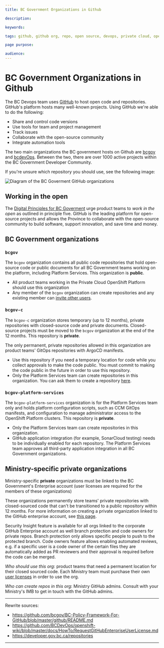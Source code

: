 ```yaml
---
title: BC Government Organizations in Github

description:

keywords:

tags: github, github org, repo, open source, devops, private cloud, openshift, github enterprise

page purpose:

audience:
---
```


# BC Government Organizations in Github

The BC Devops team uses [GitHub](https://github.com) to host open code and repositories. GitHub's platform hosts many well-known projects. Using GitHub we're able to do the following:
* Share and control code versions
* Use tools for team and project management
* Track issues
* Collaborate with the open-source community
* Integrate automation tools

The two main organizations the BC government hosts on Github are [bcgov](https://github.com/bcgov) and [bcdevOps](https://github.com/bcdevOps). Between the two, there are over 1000 active projects within the BC Government Developer Community.

If you're unsure which repository you should use, see the following image:

![Diagram of the BC Goverment GitHub organizations](../images/GitHub_Org-Guide.png) <!-- need to import image -->

## Working in the open

The [Digital Principles for BC Goverment](https://digital.gov.bc.ca/resources/digital-principles) urge product teams to _work in the open_ as outlined in principle five. GitHub is the leading platform for open-source projects and allows the Province to collaborate with the open-source community to build software, support innovation, and save time and money.

## BC Government organizations

### `bcgov`

The `bcgov` organization contains all public code repositories that hold open-source code or public documents for all BC Government teams working on the platform, including Platform Services. This organization is **public**.
* All product teams working in the Private Cloud OpenShift Platform should use this organization
* Any member of the `bcgov` organization can create repositories and any existing member can [invite other users](https://just-ask-web-bdec76-prod.apps.silver.devops.gov.bc.ca/).

### `bcgov-c`

The `bcgov-c` organization stores temporary (up to 12 months), private repositories with closed-source code and private documents. Closed-source projects must be moved to the `bcgov` organization at the end of the 12 months. This repository is **private**.

The only permanent, private repositories allowed in this organization are product teams' <!-- correct? multiple teams possessive? Or is the product team one team? --> GitOps repositories with ArgoCD manifests.

* Use this repository if you need a temporary location for code while you collect approvals to make the code public. You must commit to making the code public in the future in order to use this repository.
* Only the Platform Services team can create repositories in this organization. You can ask them to create a repository [here](https://github.com/BCDevOps/devops-requests/issues/new?assignees=caggles%2C+ShellyXueHan%2C+mitovskaol%2C+patricksimonian&labels=github-repo%2C+pending&template=github_repo_request.md&title=).

### `bcgov-platform-services`

The `bcgov-platform-services` organization is for the Platform Services team only and holds platform configuration scripts, such as CCM GitOps manifests, and configuration to manage administrator access to the OpenShift Platform clusters. This repository is **private**.

<!-- PLEASE CHECK THE ABOVE! It's a rewrite of the following but I'm unsure if it's correct:

*What is it for*: This org is used by  **Platform Services Team only**  and contains Platform configuration scripts such CCM GitOps manifests (this org allows for the guaranteed amount of GitHub Actions) as well as for managing the `Maintainer` (aka admin) access to the Openshift Platform clusters. All our public repos are contained in `bcgov` org.
-->
* Only the Platform Services team can create repositories in this organization.
* GitHub application integration (for example, SonarCloud testing) needs to be individually enabled for each repository. The Platform Services team approves all third-party application integration in all BC Government organizations. <!-- is this specific to this section? Or can it be moved? Or better yet, ommitted? -->

## Ministry-specific private organizations

Ministry-specific **private** organizations must be linked to the BC Government's Enterprise account (user licenses are required for the members of these organizations)

These organizations permanently store teams' private repositories with closed-sourced code that can't be transitioned to a public repository within 12 months. For more information on creating a private organization linked to the GitHub enterprise account, see [this page](https://developer.gov.bc.ca/Use-of-GitHub-Enterprise-User-Licenses-in-BC-Gov).

Security Insight feature is available for all orgs linked to the corporate GitHub Enterprise account as well branch protection and code owners for private repos.  Branch protection only allows specific people to push to the protected branch. Code owners feature allows enabling automated reviews, e.g. if a specific user is a code owner of the certain files they are automatically added as PR reviewers and their approval is required before the code can be merged.

*Who should use this org*: product teams that need a permanent location for their closed sourced code. Each Ministry team must purchase their own [user licenses]((https://developer.gov.bc.ca/Use-of-GitHub-Enterprise-User-Licenses-in-BC-Gov)) in order to use the org.

*Who can create repos in this org*: Ministry GitHub admins. Consult with your Ministry's IMB to get in touch with the GitHub admins.

---
Rewrite sources:
* https://github.com/bcgov/BC-Policy-Framework-For-GitHub/blob/master/github/README.md
* https://github.com/BCDevOps/openshift-wiki/blob/master/docs/HowTo/RequestGitHubEnterpriseUserLicense.md
* https://developer.gov.bc.ca/repositories
---
